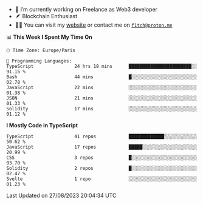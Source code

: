 - 🔭 I’m currently working on Freelance as Web3 developer
- 🪶 Blockchain Enthusiast
- 👨‍💻 You can visit my [website](https://f1tch.xyz) or contact me on [`f1tch@proton.me`](mailto:f1tch@proton.me)

<!--START_SECTION:waka-->
📊 **This Week I Spent My Time On** 

```text
🕑︎ Time Zone: Europe/Paris

💬 Programming Languages: 
TypeScript               24 hrs 18 mins      ███████████████████████░░   91.15 % 
Bash                     44 mins             █░░░░░░░░░░░░░░░░░░░░░░░░   02.78 % 
JavaScript               22 mins             ░░░░░░░░░░░░░░░░░░░░░░░░░   01.38 % 
JSON                     21 mins             ░░░░░░░░░░░░░░░░░░░░░░░░░   01.33 % 
Solidity                 17 mins             ░░░░░░░░░░░░░░░░░░░░░░░░░   01.12 % 
```

**I Mostly Code in TypeScript** 

```text
TypeScript               41 repos            █████████████░░░░░░░░░░░░   50.62 % 
JavaScript               17 repos            █████░░░░░░░░░░░░░░░░░░░░   20.99 % 
CSS                      3 repos             █░░░░░░░░░░░░░░░░░░░░░░░░   03.70 % 
Solidity                 2 repos             █░░░░░░░░░░░░░░░░░░░░░░░░   02.47 % 
Svelte                   1 repo              ░░░░░░░░░░░░░░░░░░░░░░░░░   01.23 % 
```




 Last Updated on 27/08/2023 20:04:34 UTC
<!--END_SECTION:waka-->
